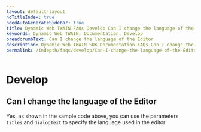 ```yaml
---
layout: default-layout
noTitleIndex: true
needAutoGenerateSidebar: true
title: Dynamic Web TWAIN FAQs Develop Can I change the language of the Editor
keywords: Dynamic Web TWAIN, Documentation, Develop
breadcrumbText: Can I change the language of the Editor
description: Dynamic Web TWAIN SDK Documentation FAQs Can I change the language of the Editor
permalink: /indepth/faqs/develop/Can-I-change-the-language-of-the-Editor.html
---
```


# Develop

## Can I change the language of the Editor

Yes, as shown in the sample code above, you can use the parameters `titles` and `dialogText` to specify the language used in the editor
